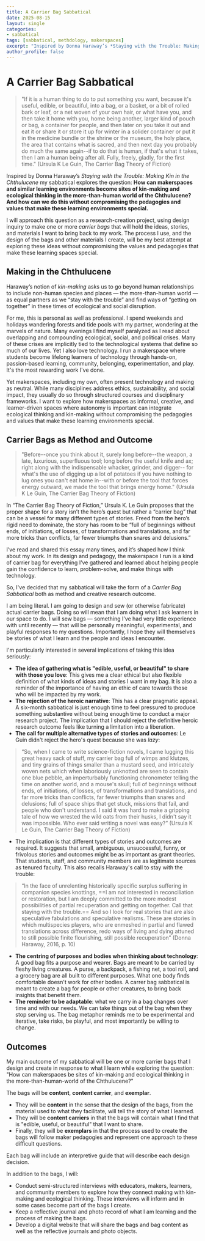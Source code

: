 ```yaml
---
title: A Carrier Bag Sabbatical
date: 2025-08-15
layout: single
categories: 
- sabbatical
tags: [sabbatical, methdology, makerspaces]
excerpt: "Inspired by Donna Haraway’s *Staying with the Trouble: Making Kin in the Chthulucene* my sabbatical explores the question: **How can makerspaces and similar learning environments become sites of kin-making and ecological thinking in the more-than-human world of the Chthulucene? And how can we do this without compromising the pedagogies and values that make these learning environments special.** I will approach this question as a research-creation project, using design inquiry to make one or more *carrier bags* that will hold the ideas, stories, and materials I want to bring back to my work. The process I use, and the design of the bags and other materials I create, will be my best attempt at exploring these ideas without compromising the values and pedagogies that make these learning spaces special."
author_profile: false
---
```


# A Carrier Bag Sabbatical

> "If it is a human thing to do to put something you want, because it's useful, edible, or beautiful, into a bag, or a basket, or a bit of rolled bark or leaf, or a net woven of your own hair, or what have you, and then take it home with you, home being another, larger kind of pouch or bag, a container for people, and then later on you take it out and eat it or share it or store it up for winter in a solider container or put it in the medicine bundle or the shrine or the museum, the holy place, the area that contains what is sacred, and then next day you probably do much the same again--if to do that is human, if that's what it takes, then I am a human being after all. Fully, freely, gladly, for the first time." (Ursula K Le Guin, The Carrier Bag Theory of Fiction)

Inspired by Donna Haraway’s *Staying with the Trouble: Making Kin in the Chthulucene* my sabbatical explores the question: **How can makerspaces and similar learning environments become sites of kin-making and ecological thinking in the more-than-human world of the Chthulucene? And how can we do this without compromising the pedagogies and values that make these learning environments special.**

I will approach this question as a research-creation project, using design inquiry to make one or more *carrier bags* that will hold the ideas, stories, and materials I want to bring back to my work. The process I use, and the design of the bags and other materials I create, will be my best attempt at exploring these ideas without compromising the values and pedagogies that make these learning spaces special.

## Making in the Chthulucene

Haraway’s notion of *kin-making* asks us to go beyond human relationships to include non-human species and places — the more-than-human world — as equal partners as we “stay with the trouble” and find ways of “getting on together” in these times of ecological and social disruption.

For me, this is personal as well as professional. I spend weekends and holidays wandering forests and tide pools with my partner, wondering at the marvels of nature. Many evenings I find myself paralyzed as I read about overlapping and compounding ecological, social, and political crises. Many of these crises are implicitly tied to the technological systems that define so much of our lives. Yet I also love technology. I run a makerspace where students become lifelong learners of technology through hands-on, passion-based learning, community, belonging, experimentation, and play. It's the most rewarding work I've done.

Yet makerspaces, including my own, often present technology and making as neutral. While many disciplines address ethics, sustainability, and social impact, they usually do so through structured courses and disciplinary frameworks. I want to explore how makerspaces as informal, creative, and learner-driven spaces where autonomy is important can integrate ecological thinking and kin-making without compromising the pedagogies and values that make these learning environments special.

## Carrier Bags as Method and Outcome

> "Before--once you think about it, surely long before--the weapon, a late, luxurious, superfluous tool; long before the useful knife and ax; right along with the indispensable whacker, grinder, and digger-- for what's the use of digging up a lot of potatoes if you have nothing to lug ones you can't eat home in--with or before the tool that forces energy outward, we made the tool that brings energy home." (Ursula K Le Guin, The Carrier Bag Theory of Fiction)

In “The Carrier Bag Theory of Fiction,” Ursula K. Le Guin proposes that the proper shape for a story isn’t the hero’s quest but rather a “carrier bag” that can be a vessel for many different types of stories. Freed from the hero’s rigid need to dominate, the story has room to be “full of beginnings without ends, of initiations, of losses, of transformations and translations, and far more tricks than conflicts, far fewer triumphs than snares and delusions.”

I’ve read and shared this essay many times, and it’s shaped how I think about my work. In its design and pedagogy, the makerspace I run is a kind of carrier bag for everything I’ve gathered and learned about helping people gain the confidence to learn, problem-solve, and make things with technology.

So, I've decided that my sabbatical will take the form of a *Carrier Bag Sabbatical* both as method and creative research outcome.

I am being literal. I am going to design and sew (or otherwise fabricate) actual carrier bags. Doing so will mean that I am doing what I ask learners in our space to do. I will sew bags — something I’ve had very little experience with until recently — that will be personally meaningful, experimental, and playful responses to my questions. Importantly, I hope they will themselves be stories of what I learn and the people and ideas I encounter.

I'm particularly interested in several implications of taking this idea seriously:

- **The idea of gathering what is "edible, useful, or beautiful" to share with those you love**: This gives me a clear ethical but also flexible definition of what kinds of ideas and stories I want in my bag. It is also a reminder of the importance of having an ethic of care towards those who will be impacted by my work.
- **The rejection of the heroic narrative**: This has a clear pragmatic appeal. A six-month sabbatical is just enough time to feel pressured to produce something substantive without being enough time to conduct a major research project. The implication that I should reject the definitive heroic research outcome feels like turning a limitation into a liberation.
- **The call for multiple alternative types of stories and outcomes**: Le Guin didn't reject the hero's quest because she was *lazy*:

> “So, when I came to write science-fiction novels, I came lugging this great heavy sack of stuff, my carrier bag full of wimps and klutzes, and tiny grains of things smaller than a mustard seed, and intricately woven nets which when laboriously unknotted are seen to contain one blue pebble, an imperturbably functioning chronometer telling the time on another world, and a mouse's skull; full of beginnings without ends, of initiations, of losses, of transformations and translations, and far more tricks than conflicts, far fewer triumphs than snares and delusions; full of space ships that get stuck, missions that fail, and people who don't understand. I said it was hard to make a gripping tale of how we wrested the wild oats from their husks, I didn't say it was impossible. Who ever said writing a novel was easy?” (Ursula K Le Guin, The Carrier Bag Theory of Fiction)

- The implication is that different types of stories and outcomes are required. It suggests that small, ambiguous, unsuccessful, funny, or frivolous stories and outcomes might be as important as grant theories. That students, staff, and community members are as legitimate sources as tenured faculty. This also recalls Haraway's call to stay with the trouble:

> “In the face of unrelenting historically specific surplus suffering in companion species knottings, ==I am not interested in reconciliation or restoration, but I am deeply committed to the more modest possibilities of partial recuperation and getting on together. Call that staying with the trouble.== And so I look for real stories that are also speculative fabulations and speculative realisms. These are stories in which multispecies players, who are enmeshed in partial and flawed translations across difference, redo ways of living and dying attuned to still possible finite flourishing, still possible recuperation” (Donna Haraway, 2016, p. 10)

- **The centring of purposes and bodies when thinking about technology**: A good bag fits a purpose and wearer. Bags are meant to be carried by fleshy living creatures. A purse, a backpack, a fishing net, a tool roll, and a grocery bag are all built to different purposes. What one body finds comfortable doesn't work for other bodies. A carrer bag sabbatical is meant to create a bag for people or other creatures, to bring back insights that benefit them.
- **The reminder to be adaptable**: what we carry in a bag changes over time and with our needs. We can take things out of the bag when they stop serving us. The bag metaphor reminds me to be experimental and iterative, take risks, be playful, and most importantly be willing to change.

## Outcomes

My main outcome of my sabbatical will be one or more carrier bags that I design and create in response to what I learn while exploring the question: "How can makerspaces be sites of kin-making and ecological thinking in the more-than-human-world of the Chthulucene?"

The bags will be **content**, **content carrier**, and **exemplar**.

- They will be **content** in the sense that the design of the bags, from the material used to what they facilitate, will tell the story of what I learned.
- They will be **content carriers** in that the bags will contain what I find that is "edible, useful, or beautiful" that I want to share.
- Finally, they will be **exemplars** in that the process used to create the bags will follow maker pedagogies and represent one approach to these difficult questions.

Each bag will include an interpretive guide that will describe each design decision.

In addition to the bags, I will:

- Conduct semi-structured interviews with educators, makers, learners, and community members to explore how they connect making with kin-making and ecological thinking. These interviews will inform and in some cases become part of the bags I create.
- Keep a reflective journal and photo record of what I am learning and the process of making the bags.
- Develop a digital website that will share the bags and bag content as well as the reflective journals and photo objects.

